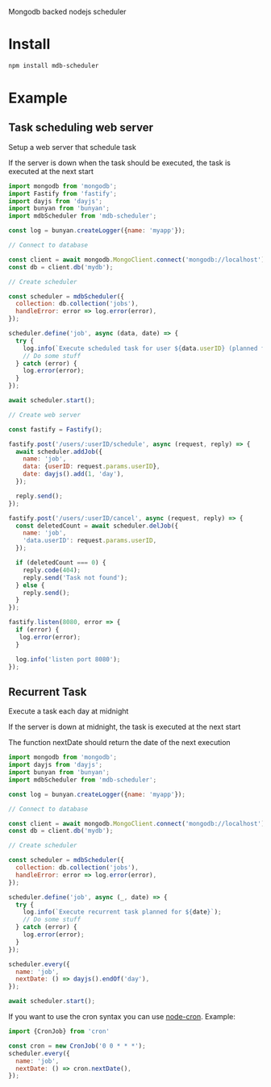 Mongodb backed nodejs scheduler

# Install

```bash
npm install mdb-scheduler
```

# Example

## Task scheduling web server

Setup a web server that schedule task

If the server is down when the task should be executed, the task is executed at the next start

```js
import mongodb from 'mongodb';
import Fastify from 'fastify';
import dayjs from 'dayjs';
import bunyan from 'bunyan';
import mdbScheduler from 'mdb-scheduler';

const log = bunyan.createLogger({name: 'myapp'});

// Connect to database

const client = await mongodb.MongoClient.connect('mongodb://localhost');
const db = client.db('mydb');

// Create scheduler

const scheduler = mdbScheduler({
  collection: db.collection('jobs'),
  handleError: error => log.error(error),
});

scheduler.define('job', async (data, date) => {
  try {
    log.info(`Execute scheduled task for user ${data.userID} (planned for ${date})`);
    // Do some stuff
  } catch (error) {
    log.error(error);
  }
});

await scheduler.start();

// Create web server

const fastify = Fastify();

fastify.post('/users/:userID/schedule', async (request, reply) => {
  await scheduler.addJob({
    name: 'job',
    data: {userID: request.params.userID},
    date: dayjs().add(1, 'day'),
  });

  reply.send();
});

fastify.post('/users/:userID/cancel', async (request, reply) => {
  const deletedCount = await scheduler.delJob({
    name: 'job',
    'data.userID': request.params.userID,
  });

  if (deletedCount === 0) {
    reply.code(404);
    reply.send('Task not found');
  } else {
    reply.send();
  }
});

fastify.listen(8080, error => {
  if (error) {
   log.error(error);
  }

  log.info('listen port 8080');
});
```

## Recurrent Task

Execute a task each day at midnight

If the server is down at midnight, the task is executed at the next start

The function nextDate should return the date of the next execution

```js
import mongodb from 'mongodb';
import dayjs from 'dayjs';
import bunyan from 'bunyan';
import mdbScheduler from 'mdb-scheduler';

const log = bunyan.createLogger({name: 'myapp'});

// Connect to database

const client = await mongodb.MongoClient.connect('mongodb://localhost');
const db = client.db('mydb');

// Create scheduler

const scheduler = mdbScheduler({
  collection: db.collection('jobs'),
  handleError: error => log.error(error),
});

scheduler.define('job', async (_, date) => {
  try {
    log.info(`Execute recurrent task planned for ${date}`);
    // Do some stuff
  } catch (error) {
    log.error(error);
  }
});

scheduler.every({
  name: 'job',
  nextDate: () => dayjs().endOf('day'),
});

await scheduler.start();
```

If you want to use the cron syntax you can use [node-cron](https://github.com/kelektiv/node-cron). Example:

```js
import {CronJob} from 'cron'

const cron = new CronJob('0 0 * * *');
scheduler.every({
  name: 'job',
  nextDate: () => cron.nextDate(),
});
```
